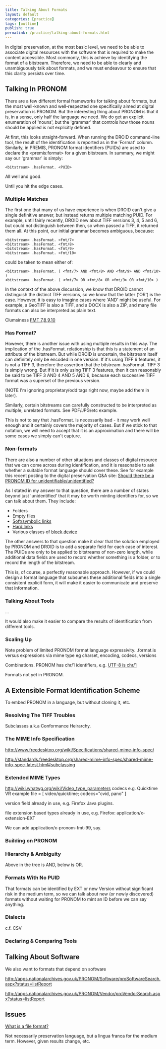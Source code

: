 ```yaml
---
title: Talking About Formats
layout: default
categories: [practice]
tags: [outline]
publish: true
permalink: /practice/talking-about-formats.html
---
```


In digital preservation, at the most basic level, we need to be able to associate digital resources with the software that is required to make the content accessible. Most commonly, this is achieve by identifying the format of a bitstream. Therefore, we need to be able to clearly and unambiguously talk about formats, and we must endeavour to ensure that this clarity persists over time.

Talking In PRONOM
-----------------

There are a few different formal frameworks for talking about formats, but the most well-known and well-respected one specifically aimed at digital preservation is PRONOM. But the interesting thing about PRONOM is that it is, in a sense, only half the language we need. We do get an explicit enumeration of 'nouns', but the 'grammar' that controls how those nouns should be applied is not explicitly defined.

At first, this looks straight-forward. When running the DROID command-line tool, the result of the identification is reported as in the 'Format' column. Similarly, in PREMIS, PRONOM format identifiers (PUIDs) are used to declare the &lt;premis:format> for a given bitstream. In summary, we might say our 'grammar' is simply:

    <bitstream> .hasFormat. <PUID>

All well and good.

Until you hit the edge cases.

### Multiple Matches ###

The first one that many of us have experience is when DROID can't give a single definitive answer, but instead returns multiple matching PUID. For example, until fairly recently, DROID new about TIFF versions 3, 4, 5 and 6, but could not distinguish between then, so when passed a TIFF, it returned them all. At this point, our initial grammar becomes ambiguous, because:

    <bitstream> .hasFormat. <fmt/7>
    <bitstream> .hasFormat. <fmt/8>
    <bitstream> .hasFormat. <fmt/9>
    <bitstream> .hasFormat. <fmt/10>

could be taken to mean either of:

    <bitstream> .hasFormat. ( <fmt/7> AND <fmt/8> AND <fmt/9> AND <fmt/10> )
    <bitstream> .hasFormat. ( <fmt/7> OR <fmt/8> OR <fmt/9> OR <fmt/10> )

In the context of the above discussion, we know that DROID cannot distinguish the distinct TIFF versions, so we know that the latter ('OR') is the case. However, it is easy to imagine cases where 'AND' might be useful. For example, a GeoTIFF is also a TIFF, and a DOCX is also a ZIP, and many file formats can also be interpreted as plain text. 

Clumsiness [FMT 7,8,9,10](http://www.openplanetsfoundation.org/blogs/2011-08-28-fmt-78910)

### Has Format? ###

However, there is another issue with using multiple results in this way. The implication of the .hasFormat. relationship is that this is a statement of an attribute of the bitstream. But while DROID is uncertain, the bitstream itself can definitely only be encoded in one version. If it's using TIFF 6 features, it is not a TIFF 3,
therefore the assertion that the bitstream .hasFormat. TIFF 3 is simply wrong. But if it is only using TIFF 3 features, then it can reasonably be said to be TIFF 3 AND 4 AND 5 AND 6, because each successive TIFF format was a superset of the previous version.

(NOTE I'm ignoring proprietary/odd tags right now, maybe add them in later).

Similarly, certain bitstreams can carefully constructed to be interpreted as multiple, unrelated formats. See PDF/JPG/etc example. 

This is not to say that .hasFormat. is necessarily bad - it may work well enough and it certainly covers the majority of cases. But if we stick to that notation, we will need to accept that it is an approximation and there will be some cases we simply can't capture.


### Non-formats ###

There are also a number of other situations and classes of digital resource that we can come across during identification, and it is reasonable to ask whether a suitable format language should cover these. See for example this recent posting to the digital preservation Q&A site: [Should there be a PRONOM ID for unidentifiable/unidentified?](http://qanda.digipres.org/181/should-there-be-pronom-id-for-unidentifiable-unidentified)

As I stated in my answer to that question, there are a number of states beyond just 'unidentified' that it may be worth minting identifiers for, so we can talk about them. They include:

* Folders
* Empty files
* [Soft/symbolic links](http://en.wikipedia.org/wiki/Symbolic_link) 
* [Hard links](http://en.wikipedia.org/wiki/Hard_link)
* Various classes of [block device](http://en.wikipedia.org/wiki/Device_file)

The other answers to that question make it clear that the solution employed by PRONOM and DROID is to add a separate field for each case of interest. The PUIDs are only to be applied to bitstreams of non-zero length, while additional data fields are used to record whether something is a folder, or to record the length of the bitstream.

This is, of course, a perfectly reasonable approach. However, if we could design a format language that subsumes these additional fields into a single consistent explicit form, it will make it easier to communicate and preserve that information. 

### Talking About Tools ###

...

It would also make it easier to compare the results of identification from different tools.

### Scaling Up ###

Note problem of limited PRONOM format language expressivity. .format.is versus expressions via mime type eg charset, encoding, codecs, versions

Combinations. PRONOM has chr/1 identifiers, e.g. [UTF-8 is chr/1](http://apps.nationalarchives.gov.uk/pronom/chr/1)

Formats not yet in PRONOM.

A Extensible Format Identification Scheme
-----------------------------------------

To embed PRONOM in a language, but without cloning it, etc.

### Resolving The TIFF Troubles ###

Subclasses a.k.a Conformance Heirarchy.

### The MIME Info Specification ###

http://www.freedesktop.org/wiki/Specifications/shared-mime-info-spec/

http://standards.freedesktop.org/shared-mime-info-spec/shared-mime-info-spec-latest.html#subclassing

### Extended MIME Types ###

http://wiki.whatwg.org/wiki/Video_type_parameters
codecs
e.g. Quicktime VR example file = [ video/quicktime; codecs="cvid, pano" ]

version field already in use, e.g. Firefox Java plugins.

file extension based types already in use, e.g. Firefox: application/x-extension-EXT

We can add application/x-pronom-fmt-99, say.

### Building on PRONOM ###

### Hierarchy & Ambiguity ###

Above in the tree is AND, below is OR.

### Formats With No PUID ###

That formats can be identified by EXT or new Version without significant risk in the medium term, so we can talk about new (or newly discovered) formats without waiting for PRONOM to mint an ID before we can say anything.

### Dialects ###

c.f. CSV

### Declaring & Comparing Tools ###


Talking About Software
----------------------

We also want to formats that depend on software

http://apps.nationalarchives.gov.uk/PRONOM/Software/proSoftwareSearch.aspx?status=listReport

http://apps.nationalarchives.gov.uk/PRONOM/Vendor/proVendorSearch.aspx?status=listReport

Issues
------

[What is a file format?](http://qanda.digipres.org/38/what-is-a-file-format)


Not necessarily preservation language, but a lingua franca for the medium term. However, given results change, etc.